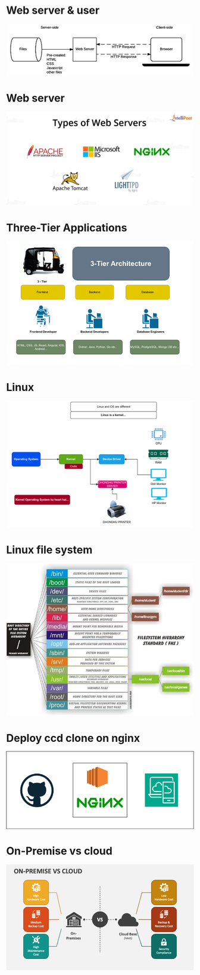 # Web server & user
<kbd>![image](img/user_server.png)</kbd>

# Web server
<kbd>![image](img/web_server.png)</kbd>

# Three-Tier Applications
<kbd>![image](img/3-tire.png)</kbd>

# Linux
<kbd>![image](img/linux.png)</kbd>

# Linux file system
<kbd>![image](img/linux_filesystem.png)</kbd>

# Deploy ccd clone on nginx
<kbd>![image](img/nginx-d.png)</kbd>

# On-Premise vs cloud
<kbd>![image](img/perms%20vs%20cloud.png)</kbd>